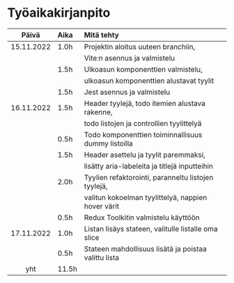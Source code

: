 # Työaikakirjanpito

|   Päivä    | Aika  | Mitä tehty                                           |
| :--------: | :---- | :--------------------------------------------------- |
| 15.11.2022 | 1.0h  | Projektin aloitus uuteen branchiin,                  |
|            |       | Vite:n asennus ja valmistelu                         |
|            | 1.5h  | Ulkoasun komponenttien valmistelu,                   |
|            |       | ulkoasun komponenttien alustavat tyylit              |
|            | 1.5h  | Jest asennus ja valmistelu                           |
| 16.11.2022 | 1.5h  | Header tyylejä, todo itemien alustava rakenne,       |
|            |       | todo listojen ja controllien tyylittelyä             |
|            | 0.5h  | Todo komponenttien toiminnallisuus dummy listoilla   |
|            | 1.5h  | Header asettelu ja tyylit paremmaksi,                |
|            |       | lisätty aria-labeleita ja titlejä inputteihin        |
|            | 2.0h  | Tyylien refaktorointi, paranneltu listojen tyylejä,  |
|            |       | valitun kokoelman tyylittelyä, nappien hover värit   |
|            | 0.5h  | Redux Toolkitin valmistelu käyttöön                  |
| 17.11.2022 | 1.0h  | Listan lisäys stateen, valitulle listalle oma slice  |
|            | 0.5h  | Stateen mahdollisuus lisätä ja poistaa valittu lista |
|    yht     | 11.5h |                                                      |
